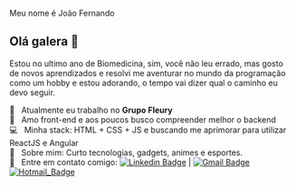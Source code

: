 Meu nome é João Fernando

## Olá galera 👋
Estou no ultimo ano de Biomedicina, sim, você não leu errado, mas gosto de novos aprendizados
e resolvi me aventurar no mundo da programação como um hobby e estou adorando, o tempo vai dizer
qual o caminho eu devo seguir.

 🔬  &nbsp; Atualmente eu trabalho no **Grupo Fleury**
 <br/> :purple_heart: &nbsp; Amo front-end e aos poucos busco compreender melhor o backend
 <br/> :computer: &nbsp; Minha stack: HTML + CSS + JS e buscando me aprimorar para utilizar ReactJS e Angular
 <br/> 💬  &nbsp; Sobre mim: Curto tecnologias, gadgets, animes e esportes.
 <br/> :email: &nbsp; Entre em contato comigo: [![Linkedin Badge](https://img.shields.io/badge/-JoaoFernando-blue?style=flat-square&logo=Linkedin&logoColor=white&link=https://www.linkedin.com/in/joaoxfernando/)](https://www.linkedin.com/in/joaoxfernando/) 
| 
[![Gmail Badge](https://img.shields.io/badge/-joaofernando1988@gmail.com-c14438?style=flat-square&logo=Gmail&logoColor=white&link=mailto:joaofernando1988@gmail.com)](mailto:joaofernando1988@gmail.com)
[![Hotmail_Badge](https://img.shields.io/badge/-joaoxfernando@outlook.com-c14438?style=flat-square&logo=Gmail&logoColor=white&link=mailto:joaoxfernando@outlook.com)](mailto:joaoxfernando@outlook.com)
